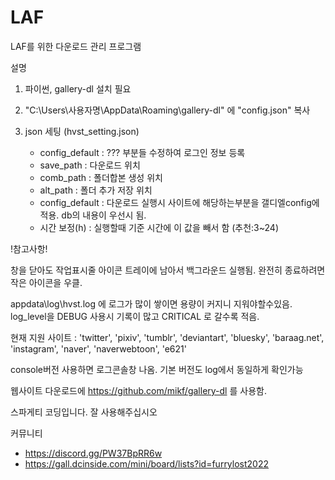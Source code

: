 # LAF
LAF를 위한 다운로드 관리 프로그램

설명
1. 파이썬, gallery-dl 설치 필요

2. "C:\Users\사용자명\AppData\Roaming\gallery-dl" 에 "config.json" 복사

3. json 세팅 (hvst_setting.json)
    - config_default : ??? 부분들 수정하여 로그인 정보 등록
    - save_path : 다운로드 위치
    - comb_path : 폴더합본 생성 위치
    - alt_path  : 폴더 추가 저장 위치
    - config_default : 다운로드 실행시 사이트에 해당하는부분을 갤디엘config에 적용.
    db의 내용이 우선시 됨.
    - 시간 보정(h) : 실행할때 기준 시간에 이 값을 빼서 함 (추천:3~24)










!참고사항!

창을 닫아도 작업표시줄 아이콘 트레이에 남아서 백그라운드 실행됨.
완전히 종료하려면 작은 아이콘을 우클.

appdata\log\hvst.log 에 로그가 많이 쌓이면 용량이 커지니 지워야할수있음.
log_level을 DEBUG 사용시 기록이 많고 CRITICAL 로 갈수록 적음.

현재 지원 사이트 : 'twitter', 'pixiv', 'tumblr', 'deviantart', 'bluesky', 'baraag.net', 'instagram', 'naver', 'naverwebtoon', 'e621'

console버전 사용하면 로그콘솔창 나옴. 기본 버전도 log에서 동일하게 확인가능



웹사이트 다운로드에 https://github.com/mikf/gallery-dl 를 사용함. 





스파게티 코딩입니다. 잘 사용해주십시오

커뮤니티
- https://discord.gg/PW37BpRR6w
- https://gall.dcinside.com/mini/board/lists?id=furrylost2022


